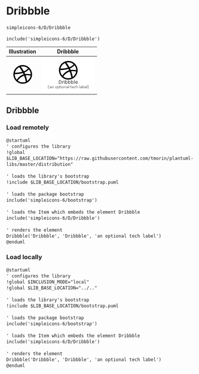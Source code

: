 # Dribbble


```text
simpleicons-6/D/Dribbble
```

```text
include('simpleicons-6/D/Dribbble')
```



| Illustration | Dribbble |
| :---: | :---: |
| ![illustration for Illustration](../../simpleicons-6/D/Dribbble.png) | ![illustration for Dribbble](../../simpleicons-6/D/Dribbble.Local.png) |




## Dribbble

### Load remotely
```plantuml
@startuml
' configures the library
!global $LIB_BASE_LOCATION="https://raw.githubusercontent.com/tmorin/plantuml-libs/master/distribution"

' loads the library's bootstrap
!include $LIB_BASE_LOCATION/bootstrap.puml

' loads the package bootstrap
include('simpleicons-6/bootstrap')

' loads the Item which embeds the element Dribbble
include('simpleicons-6/D/Dribbble')

' renders the element
Dribbble('Dribbble', 'Dribbble', 'an optional tech label')
@enduml
```

### Load locally
```plantuml
@startuml
' configures the library
!global $INCLUSION_MODE="local"
!global $LIB_BASE_LOCATION="../.."

' loads the library's bootstrap
!include $LIB_BASE_LOCATION/bootstrap.puml

' loads the package bootstrap
include('simpleicons-6/bootstrap')

' loads the Item which embeds the element Dribbble
include('simpleicons-6/D/Dribbble')

' renders the element
Dribbble('Dribbble', 'Dribbble', 'an optional tech label')
@enduml
```


